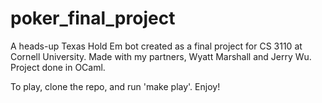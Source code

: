 # poker_final_project

A heads-up Texas Hold Em bot created as a final project for CS 3110 at Cornell University. Made with my partners, Wyatt Marshall and Jerry Wu. Project done in OCaml.

To play, clone the repo, and run 'make play'. Enjoy!
